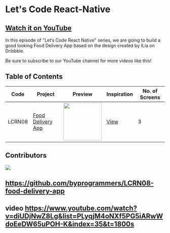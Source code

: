 # Let's Code React-Native

## [Watch it on YouTube](http://bit.ly/ByProgrammersYT)

In this episode of "Let’s Code React Native" series, we are going to build a good looking Food Delivery App based on the design created by ILia on Dribbble.

Be sure to subscribe to our YouTube channel for more videos like this!

## Table of Contents

| Code | Project | Preview | Inspiration | No. of Screens |
| ------ | ------ | ------ | ------ | ------ |
| LCRN08 | [Food Delivery App](https://youtu.be/diUDjNwZ8Lg) | <img src="https://cdn.dribbble.com/users/1716131/screenshots/14527824/media/c490abc83e617dcfca83cb67ebf279a1.png?compress=1&resize=1200x900" width="120" /> | [View](https://dribbble.com/shots/14527824-Food-Delivery-Mobile-App) | 3 |

## Contributors

<a href="https://github.com/byprogrammers/lets-code-react-native/graphs/contributors">
  <img src="https://contributors-img.web.app/image?repo=byprogrammers/lets-code-react-native" />
</a>

## https://github.com/byprogrammers/LCRN08-food-delivery-app

## video https://www.youtube.com/watch?v=diUDjNwZ8Lg&list=PLyqjM4oNXf5PG5iARwWdoEeDW65uPOH-K&index=35&t=1800s

